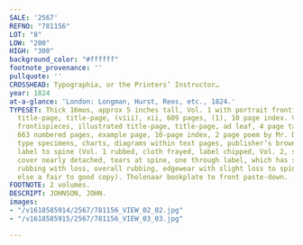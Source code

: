 ```yaml
---
SALE: '2567'
REFNO: "781156"
LOT: "8"
LOW: "200"
HIGH: "300"
background_color: "#ffffff"
footnote_provenance: ''
pullquote: ''
CROSSHEAD: Typographia, or the Printers’ Instructor…
year: 1824
at-a-glance: 'London: Longman, Hurst, Rees, etc., 1824.'
TYPESET: Thick 16mos, approx 5 inches tall, Vol. 1 with portrait frontispiece, illustrated
  title-page, title-page, (viii), xii, 609 pages, (1), 10 page index. Vol 2, portrait
  frontispieces, illustrated title-page, title-page, ad leaf, 4 page table of contents,
  663 numbered pages, example page, 10-page index, 2 page poem by Mr. Dodd, numerous
  type specimens, charts, diagrams within text pages, publisher’s brown cloth, paper
  label to spine (Vol. 1 rubbed, cloth frayed, label chipped, Vol. 2, shaken, front
  cover nearly detached, tears at spine, one through label, which has significant
  rubbing with loss, overall rubbing, edgewear with slight loss to spine ends, soiling,
  else a fair to good copy). Tholenaar bookplate to front paste-down.
FOOTNOTE: 2 volumes.
DESCRIPT: JOHNSON, JOHN.
images:
- "/v1618585914/2567/781156_VIEW_02_02.jpg"
- "/v1618585915/2567/781156_VIEW_03_03.jpg"

---
```

